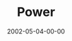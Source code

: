 ---
layout: message
category: message
series: "Handle with Care"
title: "Power"
date: 2002-05-04-00-00
message_id: 283
---
